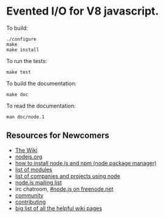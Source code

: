 Evented I/O for V8 javascript.
===

To build:

    ./configure
    make
    make install

To run the tests:

    make test

To build the documentation:

    make doc

To read the documentation:

    man doc/node.1

Resources for Newcomers
---
  - [The Wiki](http://github.com/ry/node/wiki)
  - [nodejs.org](http://nodejs.org/)
  - [how to install node.js and npm (node package manager)](http://joyeur.com/2010/12/10/installing-node-and-npm/)
  - [list of modules](http://github.com/ry/node/wiki/modules)
  - [list of companies and projects using node](http://github.com/ry/node/wiki)
  - [node.js mailing list](http://groups.google.com/group/nodejs)
  - irc chatroom, [#node.js on freenode.net](http://webchat.freenode.net?channels=node.js&uio=d4)
  - [community](https://github.com/ry/node/wiki/Community)
  - [contributing](https://github.com/ry/node/wiki/Contributing)
  - [big list of all the helpful wiki pages](https://github.com/ry/node/wiki/_pages)